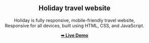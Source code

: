 <div align="center">
<h2 align="center">Holiday travel website</h2>

  Holiday is fully responsive, mobile-friendly travel website, <br />Responsive for all devices, built using HTML, CSS, and JavaScript.

  <a href="https://https://deepakkumar1737.github.io/Holiday_travel_website//tourest/"><strong>➥ Live Demo</strong></a>
<div>
